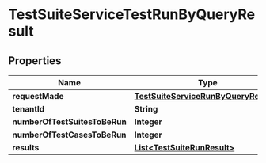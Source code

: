 

# TestSuiteServiceTestRunByQueryResult


## Properties

| Name | Type | Description | Notes |
|------------ | ------------- | ------------- | -------------|
|**requestMade** | [**TestSuiteServiceRunByQueryRequest**](TestSuiteServiceRunByQueryRequest.md) |  |  |
|**tenantId** | **String** |  |  |
|**numberOfTestSuitesToBeRun** | **Integer** |  |  |
|**numberOfTestCasesToBeRun** | **Integer** |  |  |
|**results** | [**List&lt;TestSuiteRunResult&gt;**](TestSuiteRunResult.md) |  |  |



